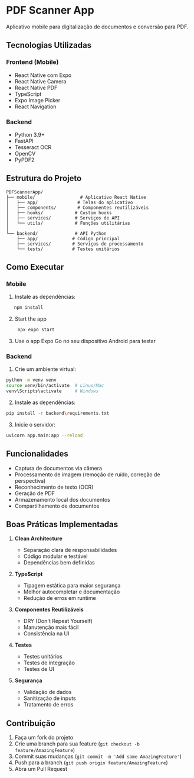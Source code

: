 # PDF Scanner App

Aplicativo mobile para digitalização de documentos e conversão para PDF.

## Tecnologias Utilizadas

### Frontend (Mobile)
- React Native com Expo
- React Native Camera
- React Native PDF
- TypeScript
- Expo Image Picker
- React Navigation

### Backend
- Python 3.9+
- FastAPI
- Tesseract OCR
- OpenCV
- PyPDF2

## Estrutura do Projeto

```
PDFScannerApp/
├── mobile/                 # Aplicativo React Native
│   ├── app/               # Telas do aplicativo
│   ├── components/        # Componentes reutilizáveis
│   ├── hooks/            # Custom hooks
│   ├── services/         # Serviços de API
│   └── utils/            # Funções utilitárias
│
└── backend/              # API Python
    ├── app/             # Código principal
    ├── services/        # Serviços de processamento
    └── tests/           # Testes unitários
```

## Como Executar

### Mobile
1. Instale as dependências:
```bash
   npm install
```

2. Start the app

   ```bash
    npx expo start
   ```

3. Use o app Expo Go no seu dispositivo Android para testar

### Backend
1. Crie um ambiente virtual:
```bash
python -m venv venv
source venv/bin/activate  # Linux/Mac
venv\Scripts\activate     # Windows
```

2. Instale as dependências:
```bash
pip install -r backend\requirements.txt
```

3. Inicie o servidor:
```bash
uvicorn app.main:app --reload
```

## Funcionalidades

- Captura de documentos via câmera
- Processamento de imagem (remoção de ruído, correção de perspectiva)
- Reconhecimento de texto (OCR)
- Geração de PDF
- Armazenamento local dos documentos
- Compartilhamento de documentos

## Boas Práticas Implementadas

1. **Clean Architecture**
   - Separação clara de responsabilidades
   - Código modular e testável
   - Dependências bem definidas

2. **TypeScript**
   - Tipagem estática para maior segurança
   - Melhor autocompletar e documentação
   - Redução de erros em runtime

3. **Componentes Reutilizáveis**
   - DRY (Don't Repeat Yourself)
   - Manutenção mais fácil
   - Consistência na UI

4. **Testes**
   - Testes unitários
   - Testes de integração
   - Testes de UI

5. **Segurança**
   - Validação de dados
   - Sanitização de inputs
   - Tratamento de erros

## Contribuição

1. Faça um fork do projeto
2. Crie uma branch para sua feature (`git checkout -b feature/AmazingFeature`)
3. Commit suas mudanças (`git commit -m 'Add some AmazingFeature'`)
4. Push para a branch (`git push origin feature/AmazingFeature`)
5. Abra um Pull Request
